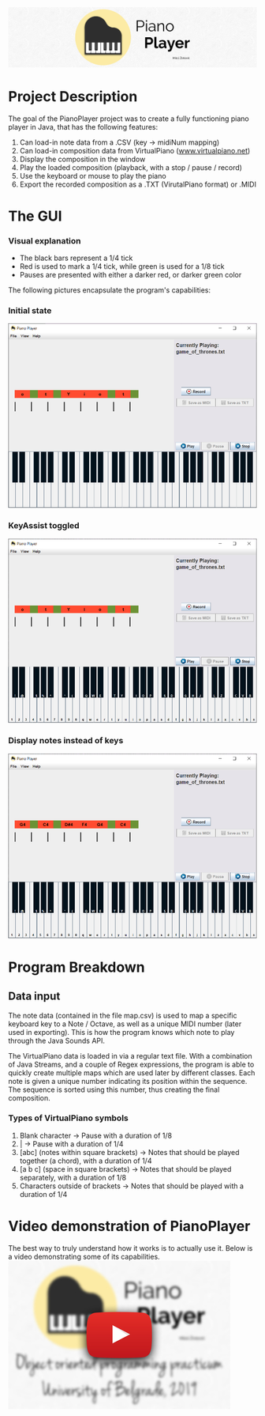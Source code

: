 ![Banner](PianoPlayer/imgs/github/banner.jpg)

# Project Description
The goal of the PianoPlayer project was to create a fully functioning piano player in Java, that has the following features:
1. Can load-in note data from a .CSV (key -> midiNum mapping)
2. Can load-in composition data from VirtualPiano (www.virtualpiano.net)
3. Display the composition in the window
4. Play the loaded composition (playback, with a stop / pause / record)
5. Use the keyboard or mouse to play the piano
6. Export the recorded composition as a .TXT (VirutalPiano format) or .MIDI

# The GUI
### Visual explanation
* The black bars represent a 1/4 tick
* Red is used to mark a 1/4 tick, while green is used for a 1/8 tick
* Pauses are presented with either a darker red, or darker green color

The following pictures encapsulate the program's capabilities:
### Initial state
![Initial state](PianoPlayer/imgs/github/init.PNG)

### KeyAssist toggled
![KeyAssist](PianoPlayer/imgs/github/ka.PNG)

### Display notes instead of keys
![Notes instead of keys](PianoPlayer/imgs/github/nik.PNG)

# Program Breakdown
## Data input
The note data (contained in the file map.csv) is used to map a specific keyboard key to a Note / Octave, as well as a unique MIDI number (later used in exporting). This is how the program knows which note to play through the Java Sounds API.

The VirtualPiano data is loaded in via a regular text file. With a combination of Java Streams, and a couple of Regex expressions, the program is able to quickly create multiple maps which are used later by different classes. Each note is given a unique number indicating its position within the sequence. The sequence is sorted using this number, thus creating the final composition.
### Types of VirtualPiano symbols
1. Blank character -> Pause with a duration of 1/8
2. | -> Pause with a duration of 1/4
3. [abc] (notes within square brackets) -> Notes that should be played together (a chord), with a duration of 1/4
4. [a b c] (space in square brackets) -> Notes that should be played separately, with a duration of 1/8
5. Characters outside of brackets -> Notes that should be played with a duration of 1/4

# Video demonstration of PianoPlayer
The best way to truly understand how it works is to actually use it.
Below is a video demonstrating some of its capabilities.
[![See how it works](PianoPlayer/imgs/github/yt.jpg)](https://www.youtube.com/watch?v=Ymv5jWLHalI)